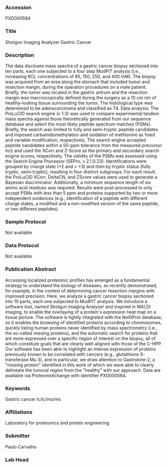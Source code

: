 ### Accession
PXD000584

### Title
Shotgun Imaging Analyzer Gastric Cancer

### Description
The data discloses mass spectra of a gastric cancer biopsy sectioned into ten parts, each one subjected to a four step MudPIT analysis (i.e., increasing KCL concentrations of 85, 150, 250, and 400 mM). The biopsy was acquired from an area along the stomach that included tumor and resection margin, during the operation procedures on a male patient. Briefly, the tumor was located in the gastric antrum and the resection margin was macroscopically defined during the surgery as a 10 cm rim of healthy-looking tissue surrounding the tumor. The histological type was determined to be adenocarcinoma and classified as T4. Data analysis: The ProLuCID search engine (v 1.3) was used to compare experimental tandem mass spectra against those theoretically generated from our sequence database and select the most likely peptide spectrum matches (PSMs). Briefly, the search was limited to fully and semi-tryptic peptide candidates and imposed carbamidomethylation and oxidation of methionine as fixed and variable modification, respectively. The search engine accepted peptide candidates within a 50-ppm tolerance from the measured precursor m/z and used the XCorr and Z-Score as the primary and secondary search engine scores, respectively. The validity of the PSMs was assessed using the Search Engine Processor (SEPro, v 2.1.0.23). Identifications were grouped by charge state (+2 and > +3) and then by tryptic status (fully tryptic, semi-tryptic), resulting in four distinct subgroups. For each result, the ProLuCID XCorr, DeltaCN, and ZScore values were used to generate a Bayesian discriminator. Additionally, a minimum sequence length of six amino acid residues was required. Results were post-processed to only accept PSMs with less than 5 ppm and proteins supported by two or more independent evidences (e.g., identification of a peptide with different charge states, a modified and a non-modified version of the same peptide, or two different peptides).

### Sample Protocol
Not available

### Data Protocol
Not available

### Publication Abstract
Accessing localized proteomic profiles has emerged as a fundamental strategy to understand the biology of diseases, as recently demonstrated, for example, in the context of determining cancer resection margins with improved precision. Here, we analyze a gastric cancer biopsy sectioned into 10 parts, each one subjected to MudPIT analysis. We introduce a software tool, named Shotgun Imaging Analyzer and inspired in MALDI imaging, to enable the overlaying of a protein's expression heat map on a tissue picture. The software is tightly integrated with the NeXtProt database, so it enables the browsing of identified proteins according to chromosomes, quickly listing human proteins never identified by mass spectrometry (i.e., the so-called missing proteins), and the automatic search for proteins that are more expressed over a specific region of interest on the biopsy, all of which constitute goals that are clearly well-aligned with those of the C-HPP. Our software has been able to highlight an intense expression of proteins previously known to be correlated with cancers (e.g., glutathione S-transferase Mu 3), and in particular, we draw attention to Gastrokine-2, a "missing protein" identified in this work of which we were able to clearly delineate the tumoral region from the "healthy" with our approach. Data are available via ProteomeXchange with identifier PXD000584.

### Keywords
Gastric cancer lc/lc/ms/ms

### Affiliations
Laboratory for proteomics and protein engineering

### Submitter
Paulo Carvalho

### Lab Head



